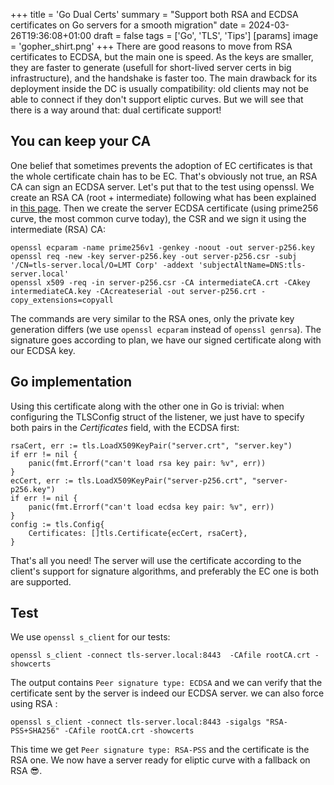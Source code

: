 +++
title = 'Go Dual Certs'
summary = "Support both RSA and ECDSA certificates on Go servers for a smooth migration"
date = 2024-03-26T19:36:08+01:00
draft = false
tags = ['Go', 'TLS', 'Tips']
[params]
  image = 'gopher_shirt.png'
+++
There are good reasons to move from RSA certificates to ECDSA, but the main one is speed. As the keys are smaller, they are faster to generate (usefull for short-lived server certs in big infrastructure), and the handshake is faster too. The main drawback for its deployment inside the DC is usually compatibility: old clients may not be able to connect if they don't support eliptic curves. But we will see that there is a way around that: dual certificate support!
## You can keep your CA
One belief that sometimes prevents the adoption of EC certificates is that the whole certificate chain has to be EC. That's obviously not true, an RSA CA can sign an ECDSA server. Let's put that to the test using openssl. We create an RSA CA (root + intermediate) following what has been explained in [this page](/en/blog/tls-demystified/#test-platform). Then we create the server ECDSA certificate (using prime256 curve, the most common curve today), the CSR and we sign it using the intermediate (RSA) CA:
```
openssl ecparam -name prime256v1 -genkey -noout -out server-p256.key
openssl req -new -key server-p256.key -out server-p256.csr -subj '/CN=tls-server.local/O=LMT Corp' -addext 'subjectAltName=DNS:tls-server.local'
openssl x509 -req -in server-p256.csr -CA intermediateCA.crt -CAkey intermediateCA.key -CAcreateserial -out server-p256.crt -copy_extensions=copyall
```
The commands are very similar to the RSA ones, only the private key generation differs (we use `openssl ecparam` instead of `openssl genrsa`). The signature goes according to plan, we have our signed certificate along with our ECDSA key.
## Go implementation
Using this certificate along with the other one in Go is trivial: when configuring the TLSConfig struct of the listener, we just have to specify both pairs in the _Certificates_ field, with the ECDSA first:
```
rsaCert, err := tls.LoadX509KeyPair("server.crt", "server.key")
if err != nil {
    panic(fmt.Errorf("can't load rsa key pair: %v", err))
}
ecCert, err := tls.LoadX509KeyPair("server-p256.crt", "server-p256.key")
if err != nil {
    panic(fmt.Errorf("can't load ecdsa key pair: %v", err))
}
config := tls.Config{
    Certificates: []tls.Certificate{ecCert, rsaCert},
}
```
That's all you need! The server will use the certificate according to the client's support for signature algorithms, and preferably the EC one is both are supported.
## Test
We use `openssl s_client` for our tests:
```
openssl s_client -connect tls-server.local:8443  -CAfile rootCA.crt -showcerts
```
The output contains `Peer signature type: ECDSA` and we can verify that the certificate sent by the server is indeed our ECDSA server.
we can also force using RSA :
```
openssl s_client -connect tls-server.local:8443 -sigalgs "RSA-PSS+SHA256" -CAfile rootCA.crt -showcerts
```
This time we get `Peer signature type: RSA-PSS` and the certificate is the RSA one.
We now have a server ready for eliptic curve with a fallback on RSA 😎.


